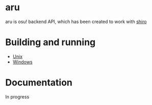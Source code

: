 # aru

aru is osu! backend API, which has been created to work with [shiro](https://github.com/Rynnya/shiro)

# Building and running
- [Unix](https://github.com/Rynnya/aru/blob/main/UNIX_BUILD.md)
- [Windows](https://github.com/Rynnya/aru/blob/main/WINDOWS_BUILD.md)

# Documentation
In progress